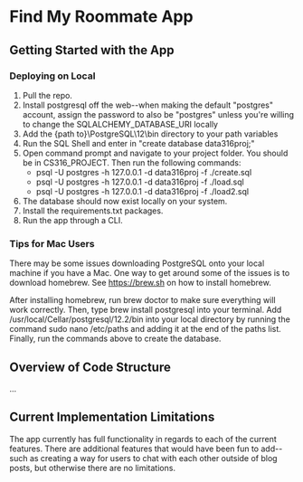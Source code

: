 # Find My Roommate App

## Getting Started with the App

### Deploying on Local

1. Pull the repo.
2. Install postgresql off the web--when making the default "postgres" account, assign the password to also be "postgres" unless you're willing to change the SQLALCHEMY_DATABASE_URI locally
3. Add the {path to}\PostgreSQL\12\bin directory to your path variables
4. Run the SQL Shell and enter in "create database data316proj;"
5. Open command prompt and navigate to your project folder. You should be in CS316_PROJECT. Then run the following commands:
    * psql -U postgres -h 127.0.0.1 -d data316proj -f ./create.sql
    * psql -U postgres -h 127.0.0.1 -d data316proj -f ./load.sql
    * psql -U postgres -h 127.0.0.1 -d data316proj -f ./load2.sql
6. The database should now exist locally on your system.
7. Install the requirements.txt packages.
8. Run the app through a CLI.

### Tips for Mac Users

There may be some issues downloading PostgreSQL onto your local machine if you have a Mac. One way to get around some of the issues is to download homebrew. See https://brew.sh on how to install homebrew.

After installing homebrew, run brew doctor to make sure everything will work correctly. Then, type brew install postgresql into your terminal. Add /usr/local/Cellar/postgresql/12.2/bin into your local directory by running the command sudo nano /etc/paths and adding it at the end of the paths list. Finally, run the commands above to create the database.

## Overview of Code Structure

...

## Current Implementation Limitations

The app currently has full functionality in regards to each of the current features. There are additional features that would have been fun to add--such as creating a  way for users to chat with each other outside of blog posts, but otherwise there are no limitations.
